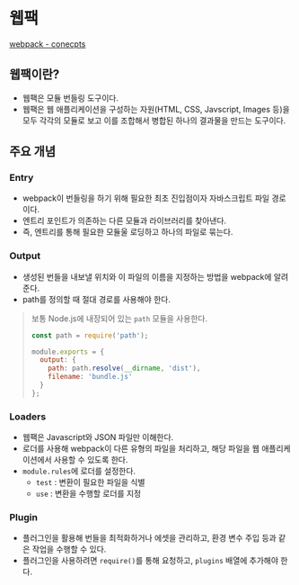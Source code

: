 # 웹팩

[webpack - conecpts](https://webpack.kr/concepts/)

## 웹팩이란?
- 웹팩은 모듈 번들링 도구이다.
- 웹팩은 웹 애플리케이션을 구성하는 자원(HTML, CSS, Javscript, Images 등)을 모두 각각의 모듈로 보고 이를 조합해서 병합된 하나의 결과물을 만드는 도구이다.

## 주요 개념
### Entry
- webpack이 번들링을 하기 위해 필요한 최초 진입점이자 자바스크립트 파일 경로이다.
- 엔트리 포인트가 의존하는 다른 모듈과 라이브러리를 찾아낸다.
- 즉, 엔트리를 통해 필요한 모듈울 로딩하고 하나의 파일로 묶는다.

### Output
- 생성된 번들을 내보낼 위치와 이 파일의 이름을 지정하는 방법을 webpack에 알려준다.
- path를 정의할 때 절대 경로를 사용해야 한다.

> 보통 Node.js에 내장되어 있는 `path` 모듈을 사용한다.
> ```javascript
> const path = require('path');
>
> module.exports = {
>   output: {
>     path: path.resolve(__dirname, 'dist'),
>     filename: 'bundle.js'
>   }
> };

### Loaders
- 웹팩은 Javascript와 JSON 파일만 이해한다.
- 로더를 사용해 webpack이 다른 유형의 파일을 처리하고, 해당 파일을 웹 애플리케이션에서 사용할 수 있도록 한다.
- `module.rules`에 로더를 설정한다.
  - `test` : 변환이 필요한 파일을 식별
  - `use` : 변환을 수행할 로더를 지정

### Plugin
- 플러그인을 활용해 번들을 최적화하거나 에셋을 관리하고, 환경 변수 주입 등과 같은 작업을 수행할 수 있다.
- 플러그인을 사용하려면 `require()`를 통해 요청하고, `plugins` 배열에 추가해야 한다.